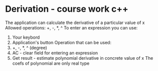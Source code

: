 # Derivation - course work c++
 The application can calculate the derivative of a particular value of x
 Allowed operations: +, -, *, ^
 To enter an expression you can use:
   1. Your keybord
   2. Application's button
 Operation that can be used:
   1. +, -, *, ^ (degree)
   2. AC - clear field for entering an expression
   3. Get result - estimate polynomial derivative in concrete value of x
 The coefs of polynomial are only real type

